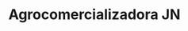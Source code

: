 ---
title: "Agrocomercializadora JN"
url: /puerto-la-cruz/agrocomercializadora-jn-calle-cementerio/
shop: Lebensmittel
---